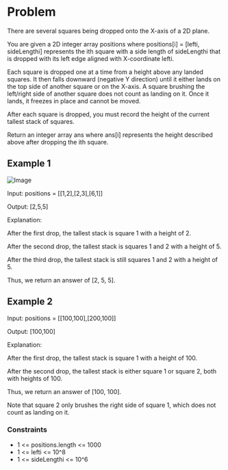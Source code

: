 # Problem

There are several squares being dropped onto the X-axis of a 2D plane.

You are given a 2D integer array positions where positions[i] = [lefti, sideLengthi] represents the ith square with a side length of sideLengthi that is dropped with its left edge aligned with X-coordinate lefti.

Each square is dropped one at a time from a height above any landed squares. It then falls downward (negative Y direction) until it either lands on the top side of another square or on the X-axis. A square brushing the left/right side of another square does not count as landing on it. Once it lands, it freezes in place and cannot be moved.

After each square is dropped, you must record the height of the current tallest stack of squares.

Return an integer array ans where ans[i] represents the height described above after dropping the ith square.

## Example 1

![Image](https://assets.leetcode.com/uploads/2021/04/28/fallingsq1-plane.jpg)

Input: positions = [[1,2],[2,3],[6,1]]

Output: [2,5,5]

Explanation:

After the first drop, the tallest stack is square 1 with a height of 2.

After the second drop, the tallest stack is squares 1 and 2 with a height of 5.

After the third drop, the tallest stack is still squares 1 and 2 with a height of 5.

Thus, we return an answer of [2, 5, 5].

## Example 2

Input: positions = [[100,100],[200,100]]

Output: [100,100]

Explanation:

After the first drop, the tallest stack is square 1 with a height of 100.

After the second drop, the tallest stack is either square 1 or square 2, both with heights of 100.

Thus, we return an answer of [100, 100].

Note that square 2 only brushes the right side of square 1, which does not count as landing on it.
 
### Constraints

- 1 <= positions.length <= 1000
- 1 <= lefti <= 10^8
- 1 <= sideLengthi <= 10^6

